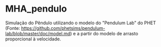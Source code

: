 # MHA_pendulo
Simulação do Pêndulo utilizando o modelo do "Pendulum Lab" do PHET (Fonte: https://github.com/phetsims/pendulum-lab/blob/master/doc/model.md) e a partir do modelo de arrasto proporcional à velocidade. 
